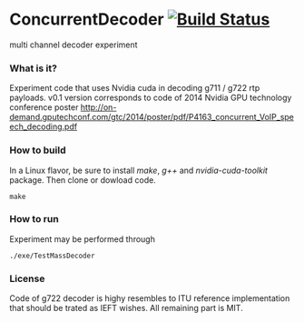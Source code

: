 # ConcurrentDecoder [![Build Status](https://travis-ci.org/sifaserdarozen/ConcurrentDecoder.png)](https://travis-ci.org/sifaserdarozen/ConcurrentDecoder)
multi channel decoder experiment

### What is it?
Experiment code that uses Nvidia cuda in decoding g711 / g722 rtp payloads. 
v0.1 version corresponds to code of 2014 Nvidia GPU technology conference poster
http://on-demand.gputechconf.com/gtc/2014/poster/pdf/P4163_concurrent_VoIP_speech_decoding.pdf 

### How to build
In a Linux flavor, be sure to install *make*, *g++* and *nvidia-cuda-toolkit* package. Then clone or dowload code.
```
make
```

### How to run
Experiment may be performed through
```
./exe/TestMassDecoder
```

### License
Code of g722 decoder is highy resembles to ITU reference implementation that should be trated as IEFT wishes.
All remaining part is MIT.

